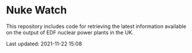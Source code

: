 # Nuke Watch

This repository includes code for retrieving the latest information available on the output of EDF nuclear power plants in the UK.

Last updated: 2021-11-22 15:08